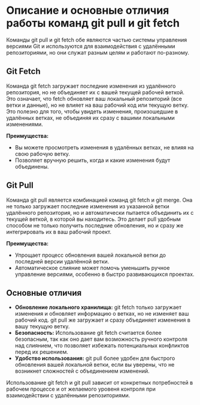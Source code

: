 # Описание и основные отличия работы команд git pull и git fetch  

Команды git pull и git fetch обе являются частью системы управления версиями Git и используются для взаимодействия с удалёнными репозиториями, но они служат разным целям и работают по-разному.    

## **Git Fetch**  

Команда git fetch загружает последние изменения из удалённого репозитория, но не объединяет их с вашей текущей рабочей веткой. Это означает, что fetch обновляет ваш локальный репозиторий (все ветки и данные), но не влияет на ваш рабочий код или текущую ветку. Это полезно для того, чтобы увидеть изменения, произошедшие в удалённых ветках, не объединяя их сразу с вашими локальными изменениями.  

**Преимущества:**

* Вы можете просмотреть изменения в удалённых ветках, не влияя на свою рабочую ветку.
* Позволяет вручную решить, когда и какие изменения будут объединены.  

## **Git Pull**  

Команда git pull является комбинацией команд git fetch и git merge. Она не только загружает последние изменения из указанной ветки удалённого репозитория, но и автоматически пытается объединить их с текущей веткой, в которой вы находитесь. Это делает pull удобным способом не только получить последние обновления, но и сразу же интегрировать их в ваш рабочий проект.   

**Преимущества:**

* Упрощает процесс обновления вашей локальной ветки до последней версии удалённой ветки.
* Автоматическое слияние может помочь уменьшить ручное управление версиями, особенно в быстро развивающихся проектах.

## **Основные отличия**  

* **Обновление локального хранилища:** git fetch только загружает изменения и обновляет информацию о ветках, но не изменяет ваш рабочий код. git pull же загружает и сразу объединяет изменения в вашу текущую ветку.
* **Безопасность:** Использование git fetch считается более безопасным, так как оно дает вам возможность ручного контроля над слиянием, что позволяет избежать потенциальных конфликтов перед их решением.
* **Удобство использования:** git pull более удобен для быстрого обновления вашей локальной ветки, если вы уверены, что не возникнет сложностей с объединением изменений.  

Использование git fetch и git pull зависит от конкретных потребностей в рабочем процессе и от желаемого уровеня контроля при взаимодействии с удалёнными репозиториями.